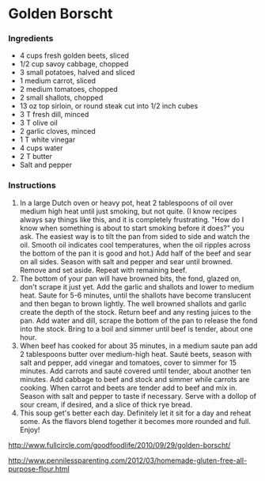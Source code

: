# Golden Borscht

### Ingredients
- 4 cups fresh golden beets, sliced 
- 1/2 cup savoy cabbage, chopped 
- 3 small potatoes, halved and sliced 
- 1 medium carrot, sliced 
- 2 medium tomatoes, chopped 
- 2 small shallots, chopped 
- 13 oz top sirloin, or round steak cut into 1/2 inch cubes 
- 3 T fresh dill, minced 
- 3 T olive oil 
- 2 garlic cloves, minced 
- 1 T white vinegar 
- 4 cups water 
- 2 T butter 
- Salt and pepper

### Instructions
1. In a large Dutch oven or heavy pot, heat 2 tablespoons of oil over medium high heat until just 
smoking, but not quite. (I know recipes always say things like this, and it is completely frustrating. 
"How do I know when something is about to start smoking before it does?" you ask. The easiest 
way is to tilt the pan from sided to side and watch the oil. Smooth oil indicates cool temperatures, when the oil ripples across the bottom of the pan it is good and hot.) Add half of the beef and sear 
on all sides. Season with salt and pepper and sear until browned. Remove and set aside. Repeat 
with remaining beef. 
2. The bottom of your pan will have browned bits, the fond, glazed on, don't scrape it just yet. Add the
garlic and shallots and lower to medium heat. Saute for 5-6 minutes, until the shallots have 
become translucent and then began to brown lightly. The well browned shallots and garlic create 
the depth of the stock. Return beef and any resting juices to the pan. Add water and dill, scrape the
bottom of the pan to release the fond into the stock. Bring to a boil and simmer until beef is tender, 
about one hour. 
3. When beef has cooked for about 35 minutes, in a medium saute pan add 2 tablespoons butter over
medium-high heat. Sauté beets, season with salt and pepper, add vinegar and tomatoes, cover to 
simmer for 15 minutes. Add carrots and sauté covered until tender, about another ten minutes. Add
cabbage to beef and stock and simmer while carrots are cooking. When carrot and beets are 
tender add to beef and mix in. Season with salt and pepper to taste if necessary. Serve with a 
dollop of sour cream, if desired, and a slice of thick rye bread. 
4. This soup get's better each day. Definitely let it sit for a day and reheat some. As the flavors blend 
together it becomes more rounded and full. Enjoy!

http://www.fullcircle.com/goodfoodlife/2010/09/29/golden-borscht/

http://www.pennilessparenting.com/2012/03/homemade-gluten-free-all-purpose-flour.html

